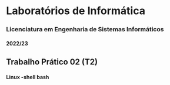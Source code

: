 # Laboratórios de Informática
### Licenciatura em Engenharia de Sistemas Informáticos
#### 2022/23

## Trabalho Prático 02 (T2)
#### Linux -shell bash


